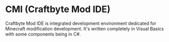 # CMI (Craftbyte Mod IDE)
Craftbyte Mod IDE is integrated development environment dedicated for Minecraft modification development. 
It's written completely in Visual Basics with some components being in C#.
